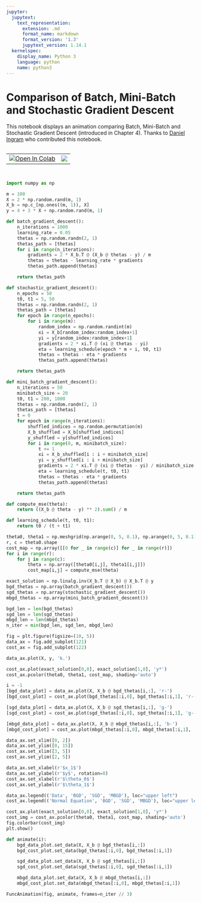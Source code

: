 ```yaml
---
jupyter:
  jupytext:
    text_representation:
      extension: .md
      format_name: markdown
      format_version: '1.3'
      jupytext_version: 1.14.1
  kernelspec:
    display_name: Python 3
    language: python
    name: python3
---
```


# Comparison of Batch, Mini-Batch and Stochastic Gradient Descent


This notebook displays an animation comparing Batch, Mini-Batch and Stochastic Gradient Descent (introduced in Chapter 4). Thanks to [Daniel Ingram](https://github.com/daniel-s-ingram) who contributed this notebook.


<table align="left">
  <td>
    <a href="https://colab.research.google.com/github/ageron/handson-ml3/blob/main/extra_gradient_descent_comparison.ipynb" target="_parent"><img src="https://colab.research.google.com/assets/colab-badge.svg" alt="Open In Colab"/></a>
  </td>
  <td>
    <a target="_blank" href="https://kaggle.com/kernels/welcome?src=https://github.com/ageron/handson-ml3/blob/main/extra_gradient_descent_comparison.ipynb"><img src="https://kaggle.com/static/images/open-in-kaggle.svg" /></a>
  </td>
</table>

```python
import matplotlib
import matplotlib.pyplot as plt
from matplotlib.animation import FuncAnimation

matplotlib.rc('animation', html='jshtml')
```

```python
import numpy as np

m = 100
X = 2 * np.random.rand(m, 1)
X_b = np.c_[np.ones((m, 1)), X]
y = 4 + 3 * X + np.random.rand(m, 1)
```

```python
def batch_gradient_descent():
    n_iterations = 1000
    learning_rate = 0.05
    thetas = np.random.randn(2, 1)
    thetas_path = [thetas]
    for i in range(n_iterations):
        gradients = 2 * X_b.T @ (X_b @ thetas - y) / m
        thetas = thetas - learning_rate * gradients
        thetas_path.append(thetas)

    return thetas_path
```

```python
def stochastic_gradient_descent():
    n_epochs = 50
    t0, t1 = 5, 50
    thetas = np.random.randn(2, 1)
    thetas_path = [thetas]
    for epoch in range(n_epochs):
        for i in range(m):
            random_index = np.random.randint(m)
            xi = X_b[random_index:random_index+1]
            yi = y[random_index:random_index+1]
            gradients = 2 * xi.T @ (xi @ thetas - yi)
            eta = learning_schedule(epoch * m + i, t0, t1)
            thetas = thetas - eta * gradients
            thetas_path.append(thetas)

    return thetas_path
```

```python
def mini_batch_gradient_descent():
    n_iterations = 50
    minibatch_size = 20
    t0, t1 = 200, 1000
    thetas = np.random.randn(2, 1)
    thetas_path = [thetas]
    t = 0
    for epoch in range(n_iterations):
        shuffled_indices = np.random.permutation(m)
        X_b_shuffled = X_b[shuffled_indices]
        y_shuffled = y[shuffled_indices]
        for i in range(0, m, minibatch_size):
            t += 1
            xi = X_b_shuffled[i : i + minibatch_size]
            yi = y_shuffled[i : i + minibatch_size]
            gradients = 2 * xi.T @ (xi @ thetas - yi) / minibatch_size
            eta = learning_schedule(t, t0, t1)
            thetas = thetas - eta * gradients
            thetas_path.append(thetas)

    return thetas_path
```

```python
def compute_mse(theta):
    return ((X_b @ theta - y) ** 2).sum() / m
```

```python
def learning_schedule(t, t0, t1):
    return t0 / (t + t1)
```

```python
theta0, theta1 = np.meshgrid(np.arange(0, 5, 0.1), np.arange(0, 5, 0.1))
r, c = theta0.shape
cost_map = np.array([[0 for _ in range(c)] for _ in range(r)])
for i in range(r):
    for j in range(c):
        theta = np.array([theta0[i,j], theta1[i,j]])
        cost_map[i,j] = compute_mse(theta)
```

```python
exact_solution = np.linalg.inv(X_b.T @ X_b) @ X_b.T @ y
bgd_thetas = np.array(batch_gradient_descent())
sgd_thetas = np.array(stochastic_gradient_descent())
mbgd_thetas = np.array(mini_batch_gradient_descent())
```

```python
bgd_len = len(bgd_thetas)
sgd_len = len(sgd_thetas)
mbgd_len = len(mbgd_thetas)
n_iter = min(bgd_len, sgd_len, mbgd_len)
```

```python
fig = plt.figure(figsize=(10, 5))
data_ax = fig.add_subplot(121)
cost_ax = fig.add_subplot(122)

data_ax.plot(X, y, 'k.')

cost_ax.plot(exact_solution[0,0], exact_solution[1,0], 'y*')
cost_ax.pcolor(theta0, theta1, cost_map, shading='auto')

i = -1
[bgd_data_plot] = data_ax.plot(X, X_b @ bgd_thetas[i,:], 'r-')
[bgd_cost_plot] = cost_ax.plot(bgd_thetas[:i,0], bgd_thetas[:i,1], 'r--')

[sgd_data_plot] = data_ax.plot(X, X_b @ sgd_thetas[i,:], 'g-')
[sgd_cost_plot] = cost_ax.plot(sgd_thetas[:i,0], sgd_thetas[:i,1], 'g--')

[mbgd_data_plot] = data_ax.plot(X, X_b @ mbgd_thetas[i,:], 'b-')
[mbgd_cost_plot] = cost_ax.plot(mbgd_thetas[:i,0], mbgd_thetas[:i,1], 'b--')

data_ax.set_xlim([0, 2])
data_ax.set_ylim([0, 15])
cost_ax.set_xlim([3, 5])
cost_ax.set_ylim([2, 5])

data_ax.set_xlabel(r'$x_1$')
data_ax.set_ylabel(r'$y$', rotation=0)
cost_ax.set_xlabel(r'$\theta_0$')
cost_ax.set_ylabel(r'$\theta_1$')

data_ax.legend(('Data', 'BGD', 'SGD', 'MBGD'), loc="upper left")
cost_ax.legend(('Normal Equation', 'BGD', 'SGD', 'MBGD'), loc="upper left")

cost_ax.plot(exact_solution[0,0], exact_solution[1,0], 'y*')
cost_img = cost_ax.pcolor(theta0, theta1, cost_map, shading='auto')
fig.colorbar(cost_img)
plt.show()
```

```python
def animate(i):
    bgd_data_plot.set_data(X, X_b @ bgd_thetas[i,:])
    bgd_cost_plot.set_data(bgd_thetas[:i,0], bgd_thetas[:i,1])

    sgd_data_plot.set_data(X, X_b @ sgd_thetas[i,:])
    sgd_cost_plot.set_data(sgd_thetas[:i,0], sgd_thetas[:i,1])

    mbgd_data_plot.set_data(X, X_b @ mbgd_thetas[i,:])
    mbgd_cost_plot.set_data(mbgd_thetas[:i,0], mbgd_thetas[:i,1])
```

```python
FuncAnimation(fig, animate, frames=n_iter // 3)
```

```python

```
